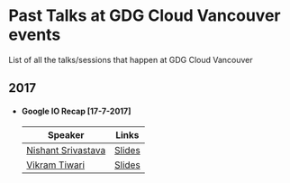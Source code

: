 # Past Talks at GDG Cloud Vancouver events
List of all the talks/sessions that happen at GDG Cloud Vancouver

## 2017
+ #### Google IO Recap [17-7-2017]
    Speaker|Links|
    ---|---|
    [Nishant Srivastava](http://nisrulz.com/)|[Slides](https://speakerdeck.com/nisrulz/o-17-recap-android-kotlin-and-firebase)|
    [Vikram Tiwari](https://vikramtiwari.com/)|[Slides](https://docs.google.com/presentation/d/1a0oy0Jn_QrwgtFWUMWIbqLTIu9krxL6svMRBOs640sE/edit#slide=id.g233232b398_0_67)|